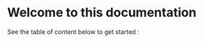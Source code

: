 ```{include} ./header.md
```
# Welcome to this documentation

See the table of content below to get started :

```{tableofcontents}
```